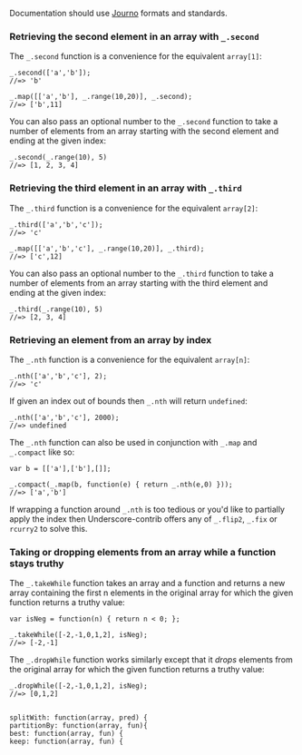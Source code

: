 Documentation should use [Journo](https://github.com/jashkenas/journo) formats and standards.

### Retrieving the second element in an array with `_.second`

The `_.second` function is a convenience for the equivalent `array[1]`:

    _.second(['a','b']);
    //=> 'b'
    
    _.map([['a','b'], _.range(10,20)], _.second);
    //=> ['b',11]

You can also pass an optional number to the `_.second` function to take a number of elements from an array starting with the second element and ending at the given index:

    _.second(_.range(10), 5)
	//=> [1, 2, 3, 4]

### Retrieving the third element in an array with `_.third`

The `_.third` function is a convenience for the equivalent `array[2]`:

    _.third(['a','b','c']);
    //=> 'c'
    
    _.map([['a','b','c'], _.range(10,20)], _.third);
    //=> ['c',12]

You can also pass an optional number to the `_.third` function to take a number of elements from an array starting with the third element and ending at the given index:

    _.third(_.range(10), 5)
	//=> [2, 3, 4]

### Retrieving an element from an array by index

The `_.nth` function is a convenience for the equivalent `array[n]`:

    _.nth(['a','b','c'], 2);
    //=> 'c'

If given an index out of bounds then `_.nth` will return `undefined`:

    _.nth(['a','b','c'], 2000);
    //=> undefined

The `_.nth` function can also be used in conjunction with `_.map` and `_.compact` like so:

    var b = [['a'],['b'],[]];

    _.compact(_.map(b, function(e) { return _.nth(e,0) }));
    //=> ['a','b']

If wrapping a function around `_.nth` is too tedious or you'd like to partially apply the index then Underscore-contrib offers any of `_.flip2`, `_.fix` or `rcurry2` to solve this.

### Taking or dropping elements from an array while a function stays truthy

The `_.takeWhile` function takes an array and a function and returns a new array containing the first n elements in the original array for which the given function returns a truthy value:

    var isNeg = function(n) { return n < 0; };
	
	_.takeWhile([-2,-1,0,1,2], isNeg);
	//=> [-2,-1]

The `_.dropWhile` function works similarly except that it *drops* elements from the original array for which the given function returns a truthy value:

    _.dropWhile([-2,-1,0,1,2], isNeg);
	//=> [0,1,2]


    splitWith: function(array, pred) {
    partitionBy: function(array, fun){
    best: function(array, fun) {
    keep: function(array, fun) {
